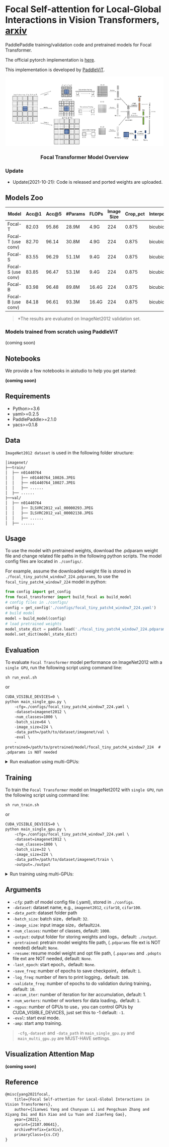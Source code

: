 # Focal Self-attention for Local-Global Interactions in Vision Transformers, [arxiv](https://arxiv.org/pdf/2107.00641)


PaddlePaddle training/validation code and pretrained models for Focal Transformer.

The official pytorch implementation is [here](https://github.com/microsoft/Focal-Transformer).

This implementation is developed by [PaddleViT](https://github.com/BR-IDL/PaddleViT.git).

<div align=center>
  <img src='./model.png'>
  <center> <h3>Focal Transformer Model Overview</h3>  </center>
  </div>

### Update

- Update(2021-10-21): Code is released and ported weights are uploaded.

## Models Zoo

| Model                         | Acc@1 | Acc@5 | #Params | FLOPs  | Image Size | Crop_pct | Interpolation | Link         |
|-------------------------------|-------|-------|---------|--------|------------|----------|---------------|--------------|
| Focal-T    					| 82.03 | 95.86 | 28.9M   | 4.9G    | 224        | 0.875    | bicubic       | [google](https://drive.google.com/file/d/1HzZJbYH_eIo94h0wLUhqTyJ6AYthNKRh/view?usp=sharing)/[baidu](https://pan.baidu.com/s/1JCr2qIA-SZvTqbTO-m2OwA)(i8c2) |
| Focal-T (use conv)   			| 82.70 | 96.14 | 30.8M   | 4.9G    | 224        | 0.875    | bicubic       | [google](https://drive.google.com/file/d/1PS0-gdXHGl95LqH5k5DG62AH6D3i7v0D/view?usp=sharing)/[baidu](https://pan.baidu.com/s/1tVztox4bVJuJEjkD1fLaHQ)(smrk) |
| Focal-S    					| 83.55 | 96.29 | 51.1M   | 9.4G    | 224        | 0.875    | bicubic       | [google](https://drive.google.com/file/d/1HnVAYsI_hmiomyS4Ax3ccPE7gk4mlTU8/view?usp=sharing)/[baidu](https://pan.baidu.com/s/1b7uugAY9RhrgTkUwYcvvow)(dwd8) |
| Focal-S (use conv)   			| 83.85 | 96.47 | 53.1M   | 9.4G    | 224        | 0.875    | bicubic       | [google](https://drive.google.com/file/d/1vcHjYiGNMayoSTPoM8z39XRH6h89TB9V/view?usp=sharing)/[baidu](https://pan.baidu.com/s/174a2aZzCEt3teLuAnIzMtA)(nr7n) |
| Focal-B    					| 83.98 | 96.48 | 89.8M   | 16.4G   | 224        | 0.875    | bicubic       | [google](https://drive.google.com/file/d/1bNMegxetWpwZNcmDEC3MHCal6SNXSgWR/view?usp=sharing)/[baidu](https://pan.baidu.com/s/1piBslNhxWR78aQJIdoZjEw)(8akn) |
| Focal-B (use conv)   			| 84.18 | 96.61 | 93.3M   | 16.4G   | 224        | 0.875    | bicubic       | [google](https://drive.google.com/file/d/1-J2gDnKrvZGtasvsAYozrbMXR2LtIJ43/view?usp=sharing)/[baidu](https://pan.baidu.com/s/1GTLfnTlt6I6drPdfSWB1Iw)(5nfi) |

> *The results are evaluated on ImageNet2012 validation set.

### Models trained from scratch using PaddleViT
(coming soon)

## Notebooks
We provide a few notebooks in aistudio to help you get started:

**(coming soon)**

## Requirements
- Python>=3.6
- yaml>=0.2.5
- PaddlePaddle>=2.1.0
- yacs>=0.1.8

## Data
`ImageNet2012 dataset` is used in the following folder structure:
```
│imagenet/
├──train/
│  ├── n01440764
│  │   ├── n01440764_10026.JPEG
│  │   ├── n01440764_10027.JPEG
│  │   ├── ......
│  ├── ......
├──val/
│  ├── n01440764
│  │   ├── ILSVRC2012_val_00000293.JPEG
│  │   ├── ILSVRC2012_val_00002138.JPEG
│  │   ├── ......
│  ├── ......
```

## Usage
To use the model with pretrained weights, download the .pdparam weight file and change related file paths in the following python scripts. The model config files are located in `./configs/`.

For example, assume the downloaded weight file is stored in `./focal_tiny_patch4_window7_224.pdparams`, to use the `focal_tiny_patch4_window7_224` model in python:

```python
from config import get_config
from focal_transformer import build_focal as build_model
# config files in ./configs/
config = get_config('./configs/focal_tiny_patch4_window7_224.yaml')
# build model
model = build_model(config)
# load pretrained weights
model_state_dict = paddle.load('./focal_tiny_patch4_window7_224.pdparams')
model.set_dict(model_state_dict)
```

## Evaluation
To evaluate `Focal Transformer` model performance on ImageNet2012 with a `single GPU`, run the following script using command line:

```shell
sh run_eval.sh
```

or

```shell
CUDA_VISIBLE_DEVICES=0 \
python main_single_gpu.py \
    -cfg=./configs/focal_tiny_patch4_window7_224.yaml \
    -dataset=imagenet2012 \
    -num_classes=1000 \
    -batch_size=64 \
    -image_size=224 \
    -data_path=/path/to/dataset/imagenet/val \
    -eval \
    -pretrained=/path/to/pretrained/model/focal_tiny_patch4_window7_224  # .pdparams is NOT needed
```

<details>

<summary>
Run evaluation using multi-GPUs:
</summary>


```shell
sh run_eval_multi.sh
```
or
```shell
CUDA_VISIBLE_DEVICES=0,1,2,3 \
python main_multi_gpu.py \
    -cfg=./configs/focal_tiny_patch4_window7_224.yaml \
    -dataset=imagenet2012 \
    -num_classes=1000 \
    -batch_size=32 \
    -image_size=224 \
    -data_path=/path/to/dataset/imagenet/val \
    -eval \
    -pretrained=/path/to/pretrained/model/focal_tiny_patch4_window7_224  # .pdparams is NOT needed
```

</details>

## Training
To train the `Focal Transformer` model on ImageNet2012 with `single GPU`, run the following script using command line:
```shell
sh run_train.sh
```
or
```shell
CUDA_VISIBLE_DEVICES=0 \
python main_single_gpu.py \
    -cfg=./configs/focal_tiny_patch4_window7_224.yaml \
    -dataset=imagenet2012 \
    -num_classes=1000 \
    -batch_size=32 \
    -image_size=224 \
    -data_path=/path/to/dataset/imagenet/train \
    -output=./output
```

<details>

<summary>
Run training using multi-GPUs:
</summary>


```shell
sh run_train_multi.sh
```
or
```shell
CUDA_VISIBLE_DEVICES=0,1,2,3 \
python main_single_gpu.py \
    -cfg=./configs/focal_tiny_patch4_window7_224.yaml \
    -dataset=imagenet2012 \
    -num_classes=1000 \
    -batch_size=4 \
    -image_size=224 \
    -data_path=/path/to/dataset/imagenet/train \
    -output=./output
```

</details>

## Arguments
- *`-cfg`*: path of model config file (.yaml), stored in `./configs`.
- *`-dataset`*: dataset name, e.g., `imagenet2012`, `cifar10`, `cifar100`.
- *`-data_path`*: dataset folder path
- `-batch_size`: batch size，default: `32`.
- `-image_size`: input image size，default`224`.
- `-num_classes`: number of classes, default: `1000`.
- `-output`: output folder for storing weights and logs，default: `./output`.
- `-pretrained`: pretrain model weights file path, (`.pdparams` file ext is NOT needed) default: `None`.
- `-resume`: resume model weight and opt file path, (`.paparams` and `.pdopts` file ext are NOT needed, default: `None`.
- `-last_epoch`: start epoch，default: `None`.
- `-save_freq`: number of epochs to save checkpoint，default: `1`.
- `-log_freq`: number of iters to print logging，default: `100`.
- `-validate_freq`: number of epochs to do validation during training，default: `10`.
- `-accum_iter`: number of iteration for iter accumulation, default: 1.
- `-num_workers`: number of workers for data loading，default: `1`.
- `-ngpus`: number of GPUs to use，you can control GPUs by CUDA_VISIBLE_DEVICES, just set this to -1 default: `-1`.
- `-eval`: start eval mode.
- `-amp`: start amp training.

> `-cfg`,`-dataset` and `-data_path` in `main_single_gpu.py` and `main_multi_gpu.py` are MUST-HAVE settings.

## Visualization Attention Map
**(coming soon)**

## Reference
```
@misc{yang2021focal,
    title={Focal Self-attention for Local-Global Interactions in Vision Transformers}, 
    author={Jianwei Yang and Chunyuan Li and Pengchuan Zhang and Xiyang Dai and Bin Xiao and Lu Yuan and Jianfeng Gao},
    year={2021},
    eprint={2107.00641},
    archivePrefix={arXiv},
    primaryClass={cs.CV}
}
```
